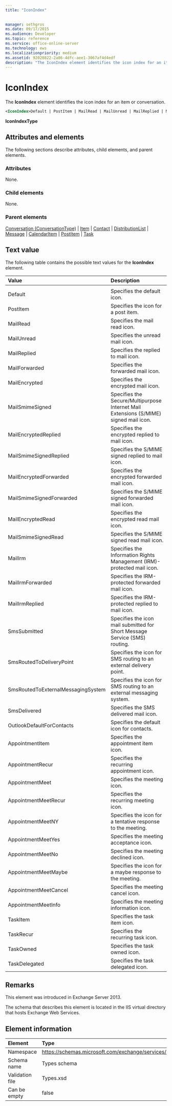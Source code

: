 ```yaml
---
title: "IconIndex"
 
 
manager: sethgros
ms.date: 09/17/2015
ms.audience: Developer
ms.topic: reference
ms.service: office-online-server
ms.technology: ews
ms.localizationpriority: medium
ms.assetid: 92020822-2a86-4dfc-aee1-3067af4d4edf
description: "The IconIndex element identifies the icon index for an item or conversation."
---
```


# IconIndex

The **IconIndex** element identifies the icon index for an item or conversation. 
  
```XML
<IconIndex>Default | PostItem | MailRead | MailUnread | MailReplied | MailForwarded | MailEncrypted | MailSmimeSigned | MailEncrytedReplied | MailSmimeSignedReplied | MailEncryptedForwarded | MailSmimeSignedForwarded | MailEncryptedRead | MailSmimeSignedRead | MailIrm | MailIrmForwarded | MailIrmReplied | SmsSubmitted | SmsRoutedToDeliveryPoint | SmsRoutedToExternalMessagingSystem | SmsDelivered | OutlookDefaultForContacts | AppointmentItem | AppointmentRecur | AppointmentMeet | AppointmentMeetRecur | AppointmentMeetNY | AppointmentMeetYes | AppointmentMeetNo | AppointmentMeetMaybe | AppointmentMeetCancel | AppointmentMeetInfo | TaskItem | TaskRecur | TaskOwned | TaskDelegated</IconIndex>
```

 **IconIndexType**
## Attributes and elements

The following sections describe attributes, child elements, and parent elements.
  
### Attributes

None.
  
### Child elements

None.
  
### Parent elements

[Conversation (ConversationType)](conversation-conversationtype.md) | [Item](item.md) | [Contact](contact.md) | [DistributionList](distributionlist.md) | [Message](message-ex15websvcsotherref.md) | [CalendarItem](calendaritem.md) | [PostItem](postitem.md) | [Task](task.md)
  
## Text value

The following table contains the possible text values for the **IconIndex** element. 
  
|**Value**|**Description**|
|:-----|:-----|
|||
|Default  <br/> |Specifies the default icon.  <br/> |
|PostItem  <br/> |Specifies the icon for a post item.  <br/> |
|MailRead  <br/> |Specifies the mail read icon.  <br/> |
|MailUnread  <br/> |Specifies the unread mail icon.  <br/> |
|MailReplied  <br/> |Specifies the replied to mail icon.  <br/> |
|MailForwarded  <br/> |Specifies the forwarded mail icon.  <br/> |
|MailEncrypted  <br/> |Specifies the encrypted mail icon.  <br/> |
|MailSmimeSigned  <br/> |Specifies the Secure/Multipurpose Internet Mail Extensions (S/MIME) signed mail icon.  <br/> |
|MailEncryptedReplied  <br/> |Specifies the encrypted replied to mail icon.  <br/> |
|MailSmimeSignedReplied  <br/> |Specifies the S/MIME signed replied to mail icon.  <br/> |
|MailEncryptedForwarded  <br/> |Specifies the encrypted forwarded mail icon.  <br/> |
|MailSmimeSignedForwarded  <br/> |Specifies the S/MIME signed forwarded mail icon.  <br/> |
|MailEncryptedRead  <br/> |Specifies the encrypted read mail icon.  <br/> |
|MailSmimeSignedRead  <br/> |Specifies the S/MIME signed read mail icon.  <br/> |
|MailIrm  <br/> |Specifies the Information Rights Management (IRM)-protected mail icon.  <br/> |
|MailIrmForwarded  <br/> |Specifies the IRM-protected forwarded mail icon.  <br/> |
|MailIrmReplied  <br/> |Specifies the IRM-protected replied to mail icon.  <br/> |
|SmsSubmitted  <br/> |Specifies the icon mail submitted for Short Message Service (SMS) routing.  <br/> |
|SmsRoutedToDeliveryPoint  <br/> |Specifies the icon for SMS routing to an external delivery point.  <br/> |
|SmsRoutedToExternalMessagingSystem  <br/> |Specifies the icon for SMS routing to an external messaging system.  <br/> |
|SmsDelivered  <br/> |Specifies the SMS delivered mail icon.  <br/> |
|OutlookDefaultForContacts  <br/> |Specifies the default icon for contacts.  <br/> |
|AppointmentItem  <br/> |Specifies the appointment item icon.  <br/> |
|AppointmentRecur  <br/> |Specifies the recurring appointment icon.  <br/> |
|AppointmentMeet  <br/> |Specifies the meeting icon.  <br/> |
|AppointmentMeetRecur  <br/> |Specifies the recurring meeting icon.  <br/> |
|AppointmentMeetNY  <br/> |Specifies the icon for a tentative response to the meeting.  <br/> |
|AppointmentMeetYes  <br/> |Specifies the meeting acceptance icon.  <br/> |
|AppointmentMeetNo  <br/> |Specifies the meeting declined icon.  <br/> |
|AppointmentMeetMaybe  <br/> |Specifies the icon for a maybe response to the meeting.  <br/> |
|AppointmentMeetCancel  <br/> |Specifies the meeting cancel icon.  <br/> |
|AppointmentMeetInfo  <br/> |Specifies the meeting information icon.  <br/> |
|TaskItem  <br/> |Specifies the task item icon.  <br/> |
|TaskRecur  <br/> |Specifies the recurring task icon.  <br/> |
|TaskOwned  <br/> |Specifies the task owned icon.  <br/> |
|TaskDelegated  <br/> |Specifies the task delegated icon.  <br/> |
   
## Remarks

This element was introduced in Exchange Server 2013.
  
The schema that describes this element is located in the IIS virtual directory that hosts Exchange Web Services.
  
## Element information

|Element|Type|
|:-----|:-----|
|Namespace  <br/> |https://schemas.microsoft.com/exchange/services/2006/types  <br/> |
|Schema name  <br/> |Types schema  <br/> |
|Validation file  <br/> |Types.xsd  <br/> |
|Can be empty  <br/> |false  <br/> |
   

